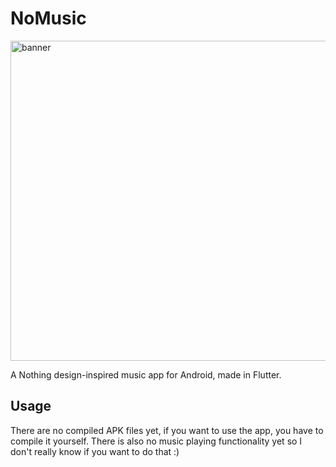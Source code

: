 # NoMusic
<img width="916" height="512" alt="banner" src="https://github.com/user-attachments/assets/5bf6cd73-a1b7-47dd-af92-d22661c1b10c" />

A Nothing design-inspired music app for Android, made in Flutter.

## Usage
There are no compiled APK files yet, if you want to use the app, you have to compile it yourself. There is also no music playing functionality yet so I don't really know if you want to do that :)
